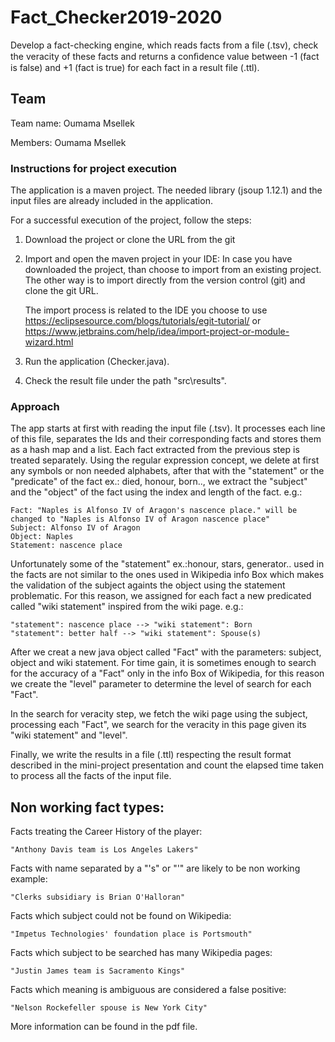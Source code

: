 # Fact_Checker2019-2020

Develop a fact-checking engine, which reads facts from a file (.tsv), check the veracity of these facts and returns a conﬁdence value between -1 (fact is false) and +1 (fact is true) for each fact in a result file (.ttl).

## Team
Team name: Oumama Msellek

Members: Oumama Msellek

### Instructions for project execution

The application is a maven project. The needed library (jsoup 1.12.1) and the input files are already included in the application.

For a successful execution of the project, follow the steps:

1. Download the project or clone the URL from the git 

2. Import and open the maven project in your IDE: In case you have downloaded the project, than choose to import from an existing        project. The other way is to import directly from the version control (git) and clone the git URL.        
  
   The import process is related to the IDE you choose to use https://eclipsesource.com/blogs/tutorials/egit-tutorial/ or      
   https://www.jetbrains.com/help/idea/import-project-or-module-wizard.html

3. Run the application (Checker.java).

4. Check the result file under the path "src\results". 

### Approach

The app starts at first with reading the input file (.tsv). It processes each line of this file, separates the Ids and their corresponding facts and stores them as a hash map and a list.
Each fact extracted from the previous step is treated separately. Using the regular expression concept, we delete at first any symbols or non needed alphabets, after that with the "statement" or the "predicate" of the fact ex.: died, honour, born.., we extract the "subject" and the "object" of the fact using the index and length of the fact.
e.g.:
```
Fact: "Naples is Alfonso IV of Aragon's nascence place." will be changed to "Naples is Alfonso IV of Aragon nascence place"
Subject: Alfonso IV of Aragon
Object: Naples
Statement: nascence place
```
Unfortunately some of the "statement" ex.:honour, stars, generator.. used in the facts are not similar to the ones used in Wikipedia info Box which makes the validation of the subject againts the object using the statement problematic. For this reason, we assigned for each fact a new predicated called "wiki statement" inspired from the wiki page.
e.g.:
```
"statement": nascence place --> "wiki statement": Born
"statement": better half --> "wiki statement": Spouse(s)
```
After we creat a new java object called "Fact" with the parameters: subject, object and wiki statement. For time gain, it is sometimes enough to search for the accuracy of a "Fact" only in the info Box of Wikipedia, for this reason we create the "level" parameter to determine the level of search for each "Fact". 

In the search for veracity step, we fetch the wiki page using the subject, processing each "Fact", we search for the veracity in this page given its "wiki statement" and "level". 

Finally, we write the results in a file (.ttl) respecting the result format described in the mini-project presentation and count the elapsed time taken to process all the facts of the input file.


## Non working fact types:

Facts treating the Career History of the player:
```
"Anthony Davis team is Los Angeles Lakers"
```
Facts with name separated by a "'s" or "'" are likely to be non working example:
```
"Clerks subsidiary is Brian O'Halloran"
```
Facts which subject could not be found on Wikipedia:
```
"Impetus Technologies' foundation place is Portsmouth" 
```
Facts which subject to be searched has many Wikipedia pages:
```
"Justin James team is Sacramento Kings" 
```
Facts which meaning is ambiguous are considered a false positive:
```
"Nelson Rockefeller spouse is New York City"

```

More information can be found in the pdf file.
